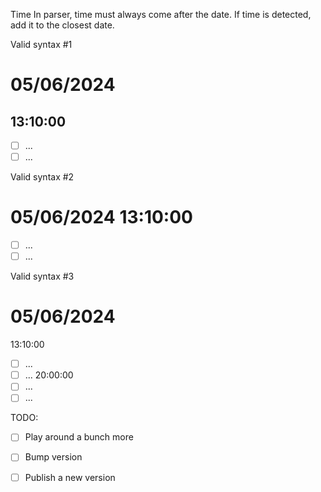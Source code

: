Time
	In parser, time must always come after the date. If time is detected, add it to the closest date.

Valid syntax #1
<!-- skip -->
# 05/06/2024 
## 13:10:00
- [ ] ...
- [ ] ...

Valid syntax #2
<!-- skip -->
# 05/06/2024 13:10:00
- [ ] ...
- [ ] ...

Valid syntax #3
# 05/06/2024 
13:10:00
- [ ] ...
- [ ] ...
20:00:00 
- [ ] ...
- [ ] ...

TODO:
- [ ] Play around a bunch more
- [ ] Bump version
- [ ] Publish a new version

